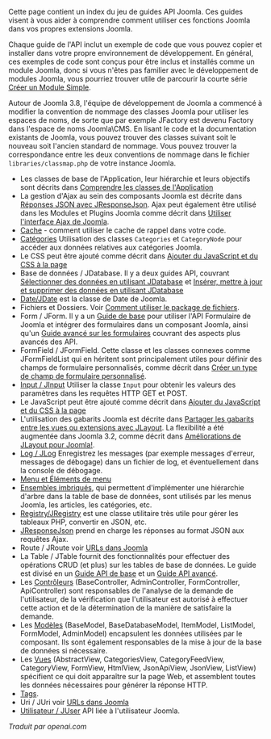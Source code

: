 <!-- Filename: API_Guides / Display title: Guides API -->

Cette page contient un index du jeu de guides API Joomla. Ces guides visent à vous aider à comprendre comment utiliser ces fonctions Joomla dans vos propres extensions Joomla.

Chaque guide de l'API inclut un exemple de code que vous pouvez copier et installer dans votre propre environnement de développement. En général, ces exemples de code sont conçus pour être inclus et installés comme un module Joomla, donc si vous n'êtes pas familier avec le développement de modules Joomla, vous pourriez trouver utile de parcourir la courte série [Créer un Module Simple](https://docs.joomla.org/Creating_a_simple_module "Créer un module simple").

Autour de Joomla 3.8, l'équipe de développement de Joomla a commencé à modifier la convention de nommage des classes Joomla pour utiliser les espaces de noms, de sorte que par exemple JFactory est devenu Factory dans l'espace de noms Joomla\CMS. En lisant le code et la documentation existants de Joomla, vous pouvez trouver des classes suivant soit le nouveau soit l'ancien standard de nommage. Vous pouvez trouver la correspondance entre les deux conventions de nommage dans le fichier `libraries/classmap.php` de votre instance Joomla.

- Les classes de base de l'Application, leur hiérarchie et leurs objectifs sont décrits dans [Comprendre les classes de l'Application](https://docs.joomla.org/J3.x:Understanding_the_Application_classes "J3.x:Understanding the Application classes")
- La gestion d'Ajax au sein des composants Joomla est décrite dans [Réponses JSON avec JResponseJson](https://docs.joomla.org/JSON_Responses_with_JResponseJson "JSON Responses with JResponseJson"). Ajax peut également être utilisé dans les Modules et Plugins Joomla comme décrit dans [Utiliser l'interface Ajax de Joomla](https://docs.joomla.org/Using_Joomla_Ajax_Interface "Using Joomla Ajax Interface").
- [Cache](https://docs.joomla.org/Cache_Basic_API_Guide "Cache Basic API Guide") - comment utiliser le cache de rappel dans votre code.
- [Catégories](https://docs.joomla.org/Categories_and_CategoryNodes_API_Guide "Categories and CategoryNodes API Guide") Utilisation des classes `Categories` et `CategoryNode` pour accéder aux données relatives aux catégories Joomla.
- Le CSS peut être ajouté comme décrit dans [Ajouter du JavaScript et du CSS à la page](https://docs.joomla.org/Adding_JavaScript_and_CSS_to_the_page)
- Base de données / JDatabase. Il y a deux guides API, couvrant [Sélectionner des données en utilisant JDatabase](https://docs.joomla.org/Selecting_data_using_JDatabase "Selecting data using JDatabase")
  et [Insérer, mettre à jour et supprimer des données en utilisant JDatabase](https://docs.joomla.org/Inserting,_Updating_and_Removing_data_using_JDatabase "Inserting, Updating and Removing data using JDatabase")
- [Date/JDate](https://docs.joomla.org/How_to_use_JDate "How to use JDate") est la classe de Date de Joomla.
- Fichiers et Dossiers. Voir [Comment utiliser le package de fichiers](https://docs.joomla.org/How_to_use_the_filesystem_package "How to use the filesystem package").
- Form / JForm. Il y a un [Guide de base](https://docs.joomla.org/Basic_form_guide "Basic form guide") pour utiliser l'API Formulaire de Joomla et intégrer des formulaires dans un composant Joomla, ainsi qu'un [Guide avancé sur les formulaires](https://docs.joomla.org/Advanced_form_guide "Advanced form guide") couvrant des aspects plus avancés des API.
- FormField / JFormField. Cette classe et les classes connexes comme JFormFieldList qui en héritent sont principalement utiles pour définir des champs de formulaire personnalisés, comme décrit dans [Créer un type de champ de formulaire personnalisé](https://docs.joomla.org/Creating_a_custom_form_field_type "Creating a custom form field type").
- [Input / JInput](https://docs.joomla.org/Retrieving_request_data_using_JInput "Retrieving request data using JInput") Utiliser la classe `Input` pour obtenir les valeurs des paramètres dans les requêtes HTTP GET et POST.
- Le JavaScript peut être ajouté comme décrit dans [Ajouter du JavaScript et du CSS à la page](https://docs.joomla.org/Adding_JavaScript_and_CSS_to_the_page)
- L'utilisation des gabarits Joomla est décrite dans [Partager les gabarits entre les vues ou extensions avec JLayout](https://docs.joomla.org/J3.x:Sharing_layouts_across_views_or_extensions_with_JLayout "J3.x:Sharing layouts across views or extensions with JLayout"). La flexibilité a été augmentée dans Joomla 3.2, comme décrit dans [Améliorations de JLayout pour Joomla!](https://docs.joomla.org/J3.x:JLayout_Improvements_for_Joomla! "J3.x:JLayout Improvements for Joomla!").
- [Log / JLog](https://docs.joomla.org/Using_JLog "Using JLog") Enregistrez les messages (par exemple messages d'erreur, messages de débogage) dans un fichier de log, et éventuellement dans la console de débogage.
- [Menu et Éléments de menu](https://docs.joomla.org/Menu_and_Menuitems_API_Guide "Menu and Menuitems API Guide")
- [Ensembles imbriqués](https://docs.joomla.org/Using_nested_sets "Using nested sets"), qui permettent d'implémenter une hiérarchie d'arbre dans la table de base de données, sont utilisés par les menus Joomla, les articles, les catégories, etc.
- [Registry/JRegistry](https://github.com/joomla-framework/registry) est une classe utilitaire très utile pour gérer les tableaux PHP, convertir en JSON, etc.
- [JResponseJson](https://docs.joomla.org/JSON_Responses_with_JResponseJson "JSON Responses with JResponseJson") prend en charge les réponses au format JSON aux requêtes Ajax.
- Route / JRoute voir [URLs dans Joomla](https://docs.joomla.org/URLs_in_Joomla "URLs in Joomla")
- La Table / JTable fournit des fonctionnalités pour effectuer des opérations CRUD (et plus) sur les tables de base de données. Le guide est divisé en un [Guide API de base](https://docs.joomla.org/Table_Basic_API_Guide "Table Basic API Guide")
  et un [Guide API avancé](https://docs.joomla.org/Table_Advanced_API_Guide "Table Advanced API Guide").
- Les [Contrôleurs](https://docs.joomla.org/Controllers "Controllers") (BaseController, AdminController, FormController, ApiController) sont responsables de l'analyse de la demande de l'utilisateur, de la vérification que l'utilisateur est autorisé à effectuer cette action et de la détermination de la manière de satisfaire la demande.
- Les [Modèles](https://docs.joomla.org/Models "Models") (BaseModel, BaseDatabaseModel, ItemModel, ListModel, FormModel, AdminModel) encapsulent les données utilisées par le composant. Ils sont également responsables de la mise à jour de la base de données si nécessaire.
- Les [Vues](https://docs.joomla.org/Views "Views") (AbstractView, CategoriesView, CategoryFeedView, CategoryView, FormView, HtmlView, JsonApiView, JsonView, ListView) spécifient ce qui doit apparaître sur la page Web, et assemblent toutes les données nécessaires pour générer la réponse HTTP.
- [Tags](https://docs.joomla.org/Tags_API_Guide "Tags API Guide").
- Uri / JUri voir [URLs dans Joomla](https://docs.joomla.org/URLs_in_Joomla "URLs in Joomla")
- [Utilisateur / JUser](https://docs.joomla.org/Accessing_the_current_user_object "Accessing the current user object") API liée à l'utilisateur Joomla.

*Traduit par openai.com*

